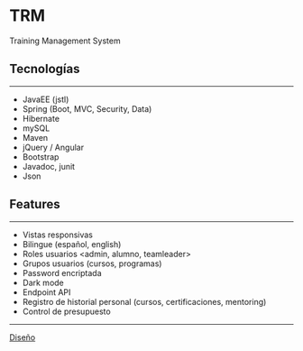 # TRM

Training Management System

## Tecnologías

---

- JavaEE (jstl)
- Spring (Boot, MVC, Security, Data)
- Hibernate
- mySQL
- Maven
- jQuery / Angular
- Bootstrap
- Javadoc, junit
- Json

## Features

---

- Vistas responsivas
- Bilingue (español, english)
- Roles usuarios <admin, alumno, teamleader>
- Grupos usuarios (cursos, programas)
- Password encriptada
- Dark mode
- Endpoint API
- Registro de historial personal (cursos, certificaciones, mentoring)
- Control de presupuesto

---

[Diseño](TRM%20ce60aa9b547947a796f8ff9c0eabc2d2/Disen%CC%83o%20566fd985f8df425cbe644cf82706cd00.md)